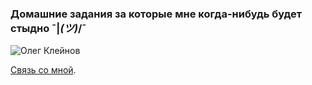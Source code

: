 ### Домашние задания за которые мне когда-нибудь будет стыдно ¯|_(ツ)_/¯

![Олег Клейнов](https://scontent-frt3-1.xx.fbcdn.net/v/t31.0-8/22104736_1915925528423360_5516810690207152627_o.jpg?_nc_cat=0&oh=df9df6aac74ed5334c01ae53375c7053&oe=5B85783B)

[Связь со мной](https://vk.com/klejnov).

